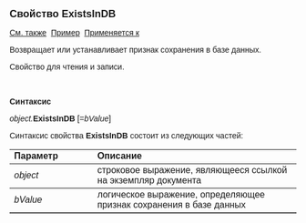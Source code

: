 ﻿<html>
<head>
<title>Документ\ExistsInDB</title>
</head>

<body>

<p><font size="4" face="Arial"><strong>Свойство ExistsInDB</strong></font></p>

<p><font face="Arial"><a href="../Asdoc.html">См. также</a>&nbsp;
<u>Пример</u>&nbsp;
<a href="../Asdoc.html">Применяется к</a></font></p>

<p><font face="Arial">Возвращает или устанавливает признак сохранения в базе данных.</font></p>

<p class="label"><font face="Arial">Свойство для чтения и записи.</font></p>

<p class="label">&nbsp;</p>

<p class="label"><b><font face="Arial">Синтаксис</font></b></p>

<p><font face="Arial"><em>object.</em><strong>ExistsInDB</strong>
[=<em>bValue</em>]</font></p>

<p><font face="Arial">Синтаксис свойства <strong>ExistsInDB</strong>
состоит из следующих частей:</font></p>

<table border="1" cellPadding="5" cols="2" frame="below" rules="rows">
<TBODY>
  <tr vAlign="top">
    <td class="label" width="29%"><font face="Arial"><b>Параметр</b></font></td>
    <td class="label" width="71%"><font face="Arial"><strong>Описание</strong></font></td>
  </tr>
  <tr>
    <td width="29%"><em><font face="Arial">object</font></em></td>
    <td width="71%"><font face="Arial">строковое выражение, являющееся 
	ссылкой на экземпляр документа</font></td>
  </tr>
  <tr>
    <td width="29%"><font face="Arial"><em>bValue</em></font></td>
    <td width="71%"><font face="Arial">логическое выражение, 
	определяющее признак сохранения в базе данных</a></font></td>
  </tr>
</TBODY>
</table>
</body>
</html>
